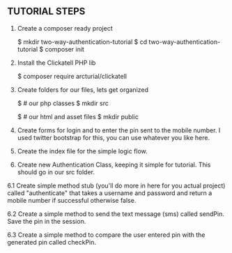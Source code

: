 TUTORIAL STEPS
--------------

1. Create a composer ready project

    
    $ mkdir two-way-authentication-tutorial
    $ cd two-way-authentication-tutorial
    $ composer init
    
    
2. Install the Clickatell PHP lib

    $ composer require arcturial/clickatell
    
3. Create folders for our files, lets get organized

    $ # our php classes
    $ mkdir src
    
    $ # our html and asset files
    $ mkdir public
    
4. Create forms for login and to enter the pin sent to the mobile number. I used twitter bootstrap for this, you can use whatever you like here.

5. Create the index file for the simple logic flow.

6. Create new Authentication Class, keeping it simple for tutorial. This should go in our src folder.

6.1 Create simple method stub (you'll do more in here for you actual project) called "authenticate" that 
takes a username and password and return a mobile number if successful otherwise false.
 
6.2 Create a simple method to send the text message (sms) called sendPin. Save the pin in the session.

6.3 Create a simple method to compare the user entered pin with the generated pin called checkPin.
  